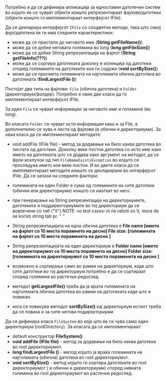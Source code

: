 Потребно е да се дефинира апликација за едноставен датотечен систем во којшто ќе се чуваат објекти коишто репрезентираат фајлови/датотеки (објекти коишто го имплементираат интерфејсот IFile).

Да се декларира интерфејсот `IFile` со соодветни методи, така што секој фајл/датотека ќе ги има следните карактеристики:

* може да се пристапи до неговото име (**String getFileName()**)
* може да се добие неговата големина во long (**long getFileSize()**)
* може да се добие String репрезентација на фајлот (**String getFileInfo(???)**)
* може да се сортира датотеката доколку е колекција од датотеки според големините на датотеките кои ги содржи (**void sortBySize()**)
* може да се пресмета големината на најголемата обична датотека во датотеката (**findLargestFile ()**)

Постојат два типа на фајлови: `File` (обична датотека) и `Folder` (директориум/фолдер). Потребно е овие две класи да го имплементираат интерфејсот IFile.

За еден `File` се чуваат информации за неговото _име_ и _големина_ (во long).

Во класата `Folder` се чуваат исти информации како и за File, a дополнително се чува и листа од фајлови (и обични и директориуми). За оваа класа да се имплементираат методите:

* void addFile (IFile file) - метод за додавање на било каква датотека во листата од датотеки.
Доколку веќе постои датотека со исто име како името на датотеката што се додава како аргумент на методот, да се фрли исклучок од тип `FileNameExistsException` во којшто се проследува името кое веќе постои.
И во двете класи да се имплементираат методите коишто се декларирани во интерфејсот IFile. Да се запази на следните фактори:

* големината на еден Folder е сума од големините на сите датотеки (обични или директориуми) коишто се наоѓаат во него.
* при генерирање на String репрезентација на директориумите, датотеките и поддиректориумите во тој директориум да се вовлечени со таб ("\t").NOTE: vo test cases-ot ne raboti so \t, mora da se koristi string tab pr. "    "
* String репрезентацијата на една обична датотека е **File name [името на фајлот со 10 места порамнето на десно] File size: [големината на фајлот со 10 места пораменета на десно ]**
* String репрезентацијата на еден директориум е **Folder name [името на директориумот со 10 места порамнето на десно] Folder size: [големината на директориумот со 10 места пораменета на десно ]**
* возможно е сортирање само во рамки на директориум, каде што сите датотеки во тој директориум потребно е да се сортираат според големина во растечки редослед.
* методот **getLargestFile()** треба да ја врати големината на најголемата обична датотека во рамки на датотеката каде што е повикан.
* кога се повикува методот **sortBySize()** кај директориум истиот треба да се повика и за сите негови подиректориуми

Да се дефинира класа `FileSystem` во која што ќе се чува само еден директориум (rootDirectory). За класата да се имплементираат:

* default конструктор **FileSystem()**
* **void addFile (IFile file)** - метод за додавање на било каква датотека во root директориумот.
* **long findLargestFile ()** - метод којшто ја враќа големината на најголемата (обична) датотека во root директориумот.
* **void sortBySize()** - метод којшто ги сортира датотеките во root директориумот ( и обични и директориуми) според нивната големина во root директориумот во растечки редослед.